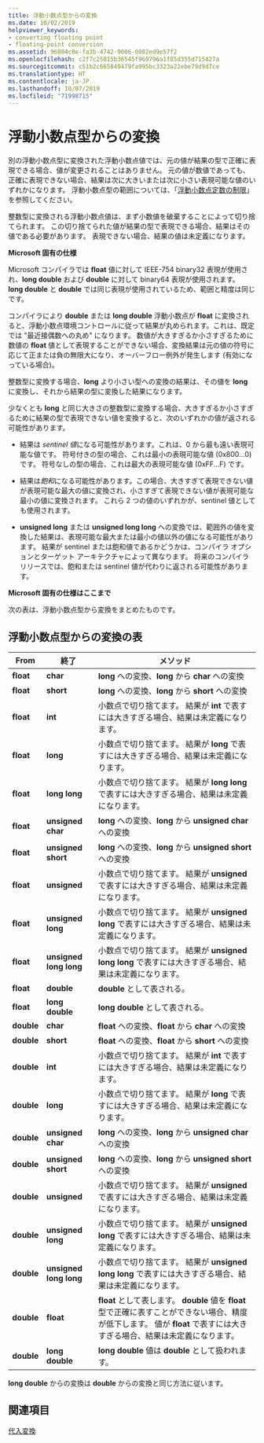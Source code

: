 ```yaml
---
title: 浮動小数点型からの変換
ms.date: 10/02/2019
helpviewer_keywords:
- converting floating point
- floating-point conversion
ms.assetid: 96804c8e-fa3b-4742-9006-0082ed9e57f2
ms.openlocfilehash: c2f7c25015b36545f969796a1f85d355d715427a
ms.sourcegitcommit: c51b2c665849479fa995bc3323a22ebe79d9d7ce
ms.translationtype: HT
ms.contentlocale: ja-JP
ms.lasthandoff: 10/07/2019
ms.locfileid: "71998715"
---
```

# <a name="conversions-from-floating-point-types"></a>浮動小数点型からの変換

別の浮動小数点型に変換された浮動小数点値では、元の値が結果の型で正確に表現できる場合、値が変更されることはありません。 元の値が数値であっても、正確に表現できない場合、結果は次に大きいまたは次に小さい表現可能な値のいずれかになります。 浮動小数点型の範囲については、「[浮動小数点定数の制限](../c-language/limits-on-floating-point-constants.md)」を参照してください。

整数型に変換される浮動小数点値は、まず小数値を破棄することによって切り捨てられます。 この切り捨てられた値が結果の型で表現できる場合、結果はその値である必要があります。 表現できない場合、結果の値は未定義になります。

**Microsoft 固有の仕様**

Microsoft コンパイラでは **float** 値に対して IEEE-754 binary32 表現が使用され、**long double** および **double** に対して binary64 表現が使用されます。 **long double** と **double** では同じ表現が使用されているため、範囲と精度は同じです。

コンパイラにより **double** または **long double** 浮動小数点が **float** に変換されると、浮動小数点環境コントロールに従って結果が丸められます。これは、既定では "最近接偶数への丸め" になります。 数値が大きすぎるか小さすぎるために数値の **float** 値として表現することができない場合、変換結果は元の値の符号に応じて正または負の無限大になり、オーバーフロー例外が発生します (有効になっている場合)。

整数型に変換する場合、**long** より小さい型への変換の結果は、その値を **long** に変換し、それから結果の型に変換した結果になります。

少なくとも **long** と同じ大きさの整数型に変換する場合、大きすぎるか小さすぎるために結果の型で表現できない値を変換すると、次のいずれかの値が返される可能性があります。

- 結果は *sentinel 値*になる可能性があります。これは、0 から最も遠い表現可能な値です。 符号付きの型の場合、これは最小の表現可能な値 (0x800...0) です。 符号なしの型の場合、これは最大の表現可能な値 (0xFF...F) です。

- 結果は*飽和*になる可能性があります。この場合、大きすぎて表現できない値が表現可能な最大の値に変換され、小さすぎて表現できない値が表現可能な最小の値に変換されます。 これら 2 つの値のいずれかが、sentinel 値としても使用されます。

- **unsigned long** または **unsigned long long** への変換では、範囲外の値を変換した結果は、表現可能な最大または最小の値以外の値になる可能性があります。 結果が sentinel または飽和値であるかどうかは、コンパイラ オプションとターゲット アーキテクチャによって異なります。 将来のコンパイラ リリースでは、飽和または sentinel 値が代わりに返される可能性があります。

**Microsoft 固有の仕様はここまで**

次の表は、浮動小数点型から変換をまとめたものです。

## <a name="table-of-conversions-from-floating-point-types"></a>浮動小数点型からの変換の表

|From|終了|メソッド|
|----------|--------|------------|
|**float**|**char**|**long** への変換、**long** から **char** への変換|
|**float**|**short**|**long** への変換、**long** から **short** への変換|
|**float**|**int**|小数点で切り捨てます。 結果が **int** で表すには大きすぎる場合、結果は未定義になります。|
|**float**|**long**|小数点で切り捨てます。 結果が **long** で表すには大きすぎる場合、結果は未定義になります。|
|**float**|**long long**|小数点で切り捨てます。 結果が **long long** で表すには大きすぎる場合、結果は未定義になります。|
|**float**|**unsigned char**|**long** への変換、**long** から **unsigned char** への変換|
|**float**|**unsigned short**|**long** への変換、**long** から **unsigned short** への変換|
|**float**|**unsigned**|小数点で切り捨てます。 結果が **unsigned** で表すには大きすぎる場合、結果は未定義になります。|
|**float**|**unsigned long**|小数点で切り捨てます。 結果が **unsigned long** で表すには大きすぎる場合、結果は未定義になります。|
|**float**|**unsigned long long**|小数点で切り捨てます。 結果が **unsigned long long** で表すには大きすぎる場合、結果は未定義になります。|
|**float**|**double**|**double** として表される。|
|**float**|**long double**|**long double** として表される。|
|**double**|**char**|**float** への変換、**float** から **char** への変換|
|**double**|**short**|**float** への変換、**float** から **short** への変換|
|**double**|**int**|小数点で切り捨てます。 結果が **int** で表すには大きすぎる場合、結果は未定義になります。|
|**double**|**long**|小数点で切り捨てます。 結果が **long** で表すには大きすぎる場合、結果は未定義になります。|
|**double**|**unsigned char**|**long** への変換、**long** から **unsigned char** への変換|
|**double**|**unsigned short**|**long** への変換、**long** から **unsigned short** への変換|
|**double**|**unsigned**|小数点で切り捨てます。 結果が **unsigned** で表すには大きすぎる場合、結果は未定義になります。|
|**double**|**unsigned long**|小数点で切り捨てます。 結果が **unsigned long** で表すには大きすぎる場合、結果は未定義になります。|
|**double**|**unsigned long long**|小数点で切り捨てます。 結果が **unsigned long long** で表すには大きすぎる場合、結果は未定義になります。|
|**double**|**float**|**float** として表します。 **double** 値を **float** 型で正確に表すことができない場合、精度が低下します。 値が **float** で表すには大きすぎる場合、結果は未定義になります。|
|**double**|**long double**|**long double** 値は **double** として扱われます。|

**long double** からの変換は **double** からの変換と同じ方法に従います。

## <a name="see-also"></a>関連項目

[代入変換](../c-language/assignment-conversions.md)

